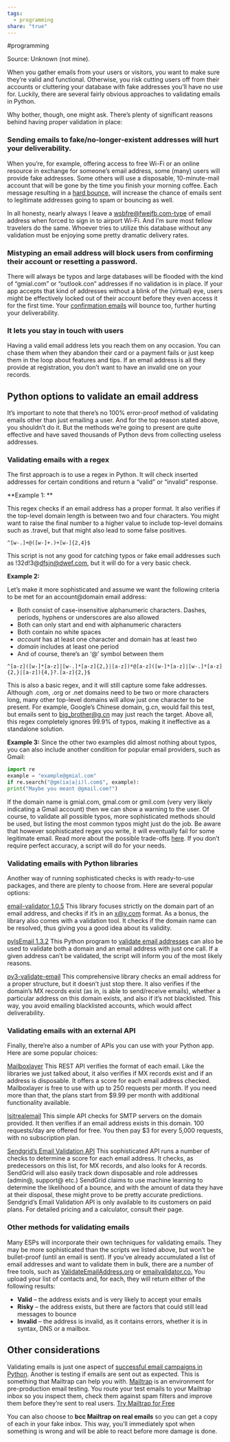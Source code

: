 ```yaml
---
tags:
  - programming
share: "true"
---
```

#programming

Source: Unknown (not mine).

When you gather emails from your users or visitors, you want to make sure they’re valid and functional. Otherwise, you risk cutting users off from their accounts or cluttering your database with fake addresses you’ll have no use for. Luckily, there are several fairly obvious approaches to validating emails in Python.

Why bother, though, one might ask. There’s plenty of significant reasons behind having proper validation in place:

### Sending emails to fake/no-longer-existent addresses will hurt your deliverability.

When you’re, for example, offering access to free Wi-Fi or an online resource in exchange for someone’s email address, some (many) users will provide fake addresses. Some others will use a disposable, 10-minute-mail account that will be gone by the time you finish your morning coffee. Each message resulting in a [hard bounce,](/blog/soft-vs-hard-bounce/) will increase the chance of emails sent to legitimate addresses going to spam or bouncing as well. 

In all honesty, nearly always I leave a wsbfre@fwejfb.com-type of email address when forced to sign in to airport Wi-Fi. And I’m sure most fellow travelers do the same. Whoever tries to utilize this database without any validation must be enjoying some pretty dramatic delivery rates.

### Mistyping an email address will block users from confirming their account or resetting a password.

There will always be typos and large databases will be flooded with the kind of “gmial.com” or “outlook.con” addresses if no validation is in place. If your app accepts that kind of addresses without a blink of the (virtual) eye, users might be effectively locked out of their account before they even access it for the first time. Your [confirmation emails](https://mailtrap.io/blog/confirmation-emails/) will bounce too, further hurting your deliverability.

### It lets you stay in touch with users 

Having a valid email address lets you reach them on any occasion. You can chase them when they abandon their card or a payment fails or just keep them in the loop about features and tips. If an email address is all they provide at registration, you don’t want to have an invalid one on your records.

## Python options to validate an email address

It’s important to note that there’s no 100% error-proof method of validating emails other than just emailing a user. And for the top reason stated above, you shouldn’t do it. But the methods we’re going to present are quite effective and have saved thousands of Python devs from collecting useless addresses.

### Validating emails with a regex

The first approach is to use a regex in Python. It will check inserted addresses for certain conditions and return a “valid” or “invalid” response.

**Example 1: **

This regex checks if an email address has a proper format. It also verifies if the top-level domain length is between two and four characters. You might want to raise the final number to a higher value to include top-level domains such as .travel, but that might also lead to some false positives.
```
^[w-.]+@([w-]+.)+[w-]{2,4}$
```
This script is not any good for catching typos or fake email addresses such as !32d!3@dfsjn@dwef.com, but it will do for a very basic check.


**Example 2:**







Let’s make it more sophisticated and assume we want the following criteria to be met for an account@domain email address:







* Both consist of case-insensitive alphanumeric characters. Dashes, periods, hyphens or underscores are also allowed
* Both can only start and end with alphanumeric characters
* Both contain no white spaces
* _account_ has at least one character and domain has at least two
* _domain_ includes at least one period
* And of course, there’s an ‘@’ symbol between them







```
^[a-z]([w-]*[a-z]|[w-.]*[a-z]{2,}|[a-z])*@[a-z]([w-]*[a-z]|[w-.]*[a-z]{2,}|[a-z]){4,}?.[a-z]{2,}$
```

This is also a basic regex, and it will still capture some fake addresses. Although .com, .org or .net domains need to be two or more characters long, many other top-level domains will allow just one character to be present. For example, Google’s Chinese domain, g.cn, would fail this test, but emails sent to big_brother@g.cn may just reach the target.
Above all, this regex completely ignores 99.9% of typos, making it ineffective as a standalone solution.

**Example 3:**
Since the other two examples did almost nothing about typos, you can also include another condition for popular email providers, such as Gmail:

```python
import re
example = "example@gmial.com"
if re.search("@gm(ia|a|i)l.com$", example):
print("Maybe you meant @gmail.com?")
```

If the domain name is gmial.com, gmal.com or gmil.com (very very likely indicating a Gmail account) then we can show a warning to the user.
Of course, to validate all possible typos, more sophisticated methods should be used, but listing the most common typos might just do the job.
Be aware that however sophisticated regex you write, it will eventually fail for some legitimate email. Read more about the possible trade-offs [here](https://www.regular-expressions.info/email.html). If you don’t require perfect accuracy, a script will do for your needs.
### Validating emails with Python libraries
Another way of running sophisticated checks is with ready-to-use packages, and there are plenty to choose from. Here are several popular options:

[email-validator 1.0.5](https://pypi.org/project/email-validator/)
This library focuses strictly on the domain part of an email address, and checks if it’s in an x@y.com format. 
As a bonus, the library also comes with a validation tool. It checks if the domain name can be resolved, thus giving you a good idea about its validity.


[pylsEmail 1.3.2](https://pypi.org/project/pyIsEmail/#description)
This Python program to [validate email addresses](https://mailtrap.io/blog/verify-email-address-without-sending/) can also be used to validate both a domain and an email address with just one call. If a given address can’t be validated, the script will inform you of the most likely reasons.

[py3-validate-email](https://pypi.org/project/py3-validate-email/)
This comprehensive library checks an email address for a proper structure, but it doesn’t just stop there.
It also verifies if the domain’s MX records exist (as in, is able to send/receive emails), whether a particular address on this domain exists, and also if it’s not blacklisted. This way, you avoid emailing blacklisted accounts, which would affect deliverability.
### Validating emails with an external API
Finally, there’re also a number of APIs you can use with your Python app. Here are some popular choices:

[Mailboxlayer](https://mailboxlayer.com/)
This REST API verifies the format of each email. Like the libraries we just talked about, it also verifies if MX records exist and if an address is disposable. It offers a score for each email address checked.
Mailboxlayer is free to use with up to 250 requests per month. If you need more than that, the plans start from $9.99 per month with additional functionality available.

[Isitrealemail](https://isitarealemail.com/)
This simple API checks for SMTP servers on the domain provided. It then verifies if an email address exists in this domain.
100 requests/day are offered for free. You then pay $3 for every 5,000 requests, with no subscription plan.

[Sendgrid’s Email Validation API](https://sendgrid.com/solutions/email-validation-api/)
This sophisticated API runs a number of checks to determine a score for each email address. It checks, as predecessors on this list, for MX records, and also looks for A records. SendGrid will also easily track down disposable and role addresses (admin@, support@ etc.)
SendGrid claims to use machine learning to determine the likelihood of a bounce, and with the amount of data they have at their disposal, these might prove to be pretty accurate predictions.
Sendgrid’s Email Validation API is only available to its customers on paid plans. For detailed pricing and a calculator, consult their page.

### Other methods for validating emails
Many ESPs will incorporate their own techniques for validating emails. They may be more sophisticated than the scripts we listed above, but won’t be bullet-proof (until an email is sent).
If you’ve already accumulated a list of email addresses and want to validate them in bulk, there are a number of free tools, such as [ValidateEmailAddress.org](https://validateemailaddress.org/) or [emailvalidator.co.](http://www.emailvalidator.co/) You upload your list of contacts and, for each, they will return either of the following results:
* **Valid** – the address exists and is very likely to accept your emails
* **Risky** – the address exists, but there are factors that could still lead messages to bounce
* **Invalid** – the address is invalid, as it contains errors, whether it is in syntax, DNS or a mailbox.
## Other considerations
Validating emails is just one aspect of [successful email campaigns in Python](/blog/sending-emails-in-python-tutorial-with-code-examples/). Another is testing if emails are sent out as expected. This is something that Mailtrap can help you with.
[Mailtrap](https://mailtrap.io) is an environment for pre-production email testing. You route your test emails to your Mailtrap inbox so you inspect them, check them against spam filters and improve them before they’re sent to real users.
[Try Mailtrap for Free](/register/signup)

You can also choose to **bcc Mailtrap on real emails** so you can get a copy of each in your fake inbox. This way, you’ll immediately spot when something is wrong and will be able to react before more damage is done.

